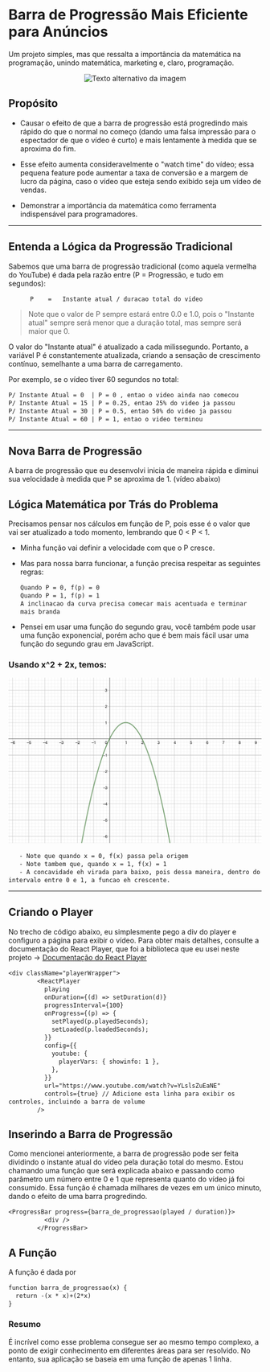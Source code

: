 # Barra de Progressão Mais Eficiente para Anúncios

Um projeto simples, mas que ressalta a importância da matemática na programação, unindo matemática, marketing e, claro, programação.

<p align="center">
  <img src="https://github.com/Filipemrr/Fake-progressBar/blob/Projects/ezgif.com-video-to-gif.gif" alt="Texto alternativo da imagem" width="600">
</p>

## Propósito
* Causar o efeito de que a barra de progressão está progredindo mais rápido do que o normal no começo (dando uma falsa impressão para o espectador de que o vídeo é curto) e mais lentamente à medida que se aproxima do fim.

* Esse efeito aumenta consideravelmente o "watch time" do vídeo; essa pequena feature pode aumentar a taxa de conversão e a margem de lucro da página, caso o vídeo que esteja sendo exibido seja um vídeo de vendas.

* Demonstrar a importância da matemática como ferramenta indispensável para programadores.

---

## Entenda a Lógica da Progressão Tradicional

Sabemos que uma barra de progressão tradicional (como aquela vermelha do YouTube) é dada pela razão entre (P = Progressão, e tudo em segundos):


          P    =   Instante atual / duracao total do video
          
> Note que o valor de P sempre estará entre 0.0 e 1.0, pois o "Instante atual" sempre será menor que a duração total, mas sempre será maior que 0.

O valor do "Instante atual" é atualizado a cada milissegundo. Portanto, a variável P é constantemente atualizada, criando a sensação de crescimento contínuo, semelhante a uma barra de carregamento.

Por exemplo, se o vídeo tiver 60 segundos no total:


    P/ Instante Atual = 0  | P = 0 , entao o video ainda nao comecou
    P/ Instante Atual = 15 | P = 0.25, entao 25% do video ja passou 
    P/ Instante Atual = 30 | P = 0.5, entao 50% do video ja passou
    P/ Instante Atual = 60 | P = 1, entao o video terminou
  
  ---

## Nova Barra de Progressão

A barra de progressão que eu desenvolvi inicia de maneira rápida e diminui sua velocidade à medida que P se aproxima de 1. (vídeo abaixo)

## Lógica Matemática por Trás do Problema

Precisamos pensar nos cálculos em função de P, pois esse é o valor que vai ser atualizado a todo momento, lembrando que 0 < P < 1.

- Minha função vai definir a velocidade com que o P cresce.
  
- Mas para nossa barra funcionar, a função precisa respeitar as seguintes regras:

      Quando P = 0, f(p) = 0
      Quando P = 1, f(p) = 1
      A inclinacao da curva precisa comecar mais acentuada e terminar mais branda

- Pensei em usar uma função do segundo grau, você também pode usar uma função exponencial, porém acho que é bem mais fácil usar uma função do segundo grau em JavaScript.

### Usando x^2 + 2x, temos:

<p align="center">
  <img src="https://github.com/Filipemrr/Fake-progressBar/blob/Projects/Screenshot%202023-09-04%20at%2019.35.06.png" alt="Texto alternativo da imagem" width="600">
</p>


       - Note que quando x = 0, f(x) passa pela origem
       - Note tambem que, quando x = 1, f(x) = 1
       - A concavidade eh virada para baixo, pois dessa maneira, dentro do intervalo entre 0 e 1, a funcao eh crescente.
  
  
---

## Criando o Player

No trecho de código abaixo, eu simplesmente pego a div do player e configuro a página para exibir o vídeo. Para obter mais detalhes, consulte a documentação do React Player, que foi a biblioteca que eu usei neste projeto -> [Documentação do React Player](https://www.npmjs.com/package/react-player)

```
<div className="playerWrapper">
        <ReactPlayer
          playing
          onDuration={(d) => setDuration(d)}
          progressInterval={100}
          onProgress={(p) => {
            setPlayed(p.playedSeconds);
            setLoaded(p.loadedSeconds);
          }}
          config={{
            youtube: {
              playerVars: { showinfo: 1 },
            },
          }}
          url="https://www.youtube.com/watch?v=YLslsZuEaNE"
          controls={true} // Adicione esta linha para exibir os controles, incluindo a barra de volume
        />

```

## Inserindo a Barra de Progressão

Como mencionei anteriormente, a barra de progressão pode ser feita dividindo o instante atual do vídeo pela duração total do mesmo. Estou chamando uma função que será explicada abaixo e passando como parâmetro um número entre 0 e 1 que representa quanto do vídeo já foi consumido. Essa função é chamada milhares de vezes em um único minuto, dando o efeito de uma barra progredindo.


```
<ProgressBar progress={barra_de_progressao(played / duration)}>
          <div />
        </ProgressBar>
```

## A Função
A função é dada por


```
function barra_de_progressao(x) {
  return -(x * x)+(2*x)
}
```
### Resumo
É incrível como esse problema consegue ser ao mesmo tempo complexo, a ponto de exigir conhecimento em diferentes áreas para ser resolvido. No entanto, sua aplicação se baseia em uma função de apenas 1 linha.

